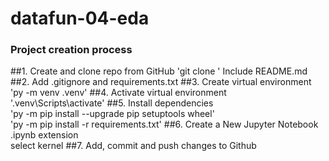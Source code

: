 # datafun-04-eda

### Project creation process
##1. Create and clone repo from GitHub
    'git clone <repo>'
    Include README.md
##2. Add .gitignore and requirements.txt
##3. Create virtual environment <br>
   'py -m venv .venv'
##4. Activate virtual environment<br>
   '.venv\Scripts\activate'
##5. Install dependencies<br>
    'py -m pip install --upgrade pip setuptools wheel'<br>
    'py -m pip install -r requirements.txt'
##6. Create a New Jupyter Notebook<br>
    .ipynb extension<br>
    select kernel
##7. Add, commit and push changes to Github